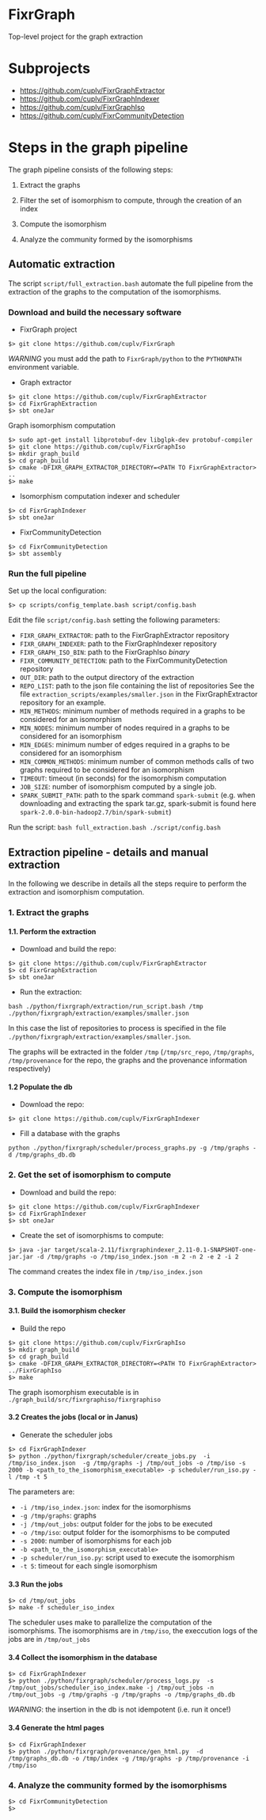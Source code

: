 # FixrGraph
Top-level project for the graph extraction

# Subprojects
- https://github.com/cuplv/FixrGraphExtractor
- https://github.com/cuplv/FixrGraphIndexer
- https://github.com/cuplv/FixrGraphIso
- https://github.com/cuplv/FixrCommunityDetection


# Steps in the graph pipeline

The graph pipeline consists of the following steps:

1. Extract the graphs

2. Filter the set of isomorphism to compute, through the creation of an index

3. Compute the isomorphism

4. Analyze the community formed by the isomorphisms


## Automatic extraction
The script `script/full_extraction.bash` automate the full pipeline
from the extraction of the graphs to the computation of the
isomorphisms.

### Download and build the necessary software

- FixrGraph project
```
$> git clone https://github.com/cuplv/FixrGraph
```

*WARNING* you must add the path to `FixrGraph/python` to the `PYTHONPATH` environment variable.


- Graph extractor
```
$> git clone https://github.com/cuplv/FixrGraphExtractor
$> cd FixrGraphExtraction
$> sbt oneJar
```

Graph isomorphism computation
```
$> sudo apt-get install libprotobuf-dev libglpk-dev protobuf-compiler
$> git clone https://github.com/cuplv/FixrGraphIso
$> mkdir graph_build
$> cd graph_build
$> cmake -DFIXR_GRAPH_EXTRACTOR_DIRECTORY=<PATH TO FixrGraphExtractor> ..
$> make
```

- Isomorphism computation indexer and scheduler
```
$> cd FixrGraphIndexer
$> sbt oneJar
```

- FixrCommunityDetection
```
$> cd FixrCommunityDetection
$> sbt assembly
```


### Run the full pipeline

Set up the local configuration:
```
$> cp scripts/config_template.bash script/config.bash
```

Edit the file `script/config.bash` setting the following parameters:
- `FIXR_GRAPH_EXTRACTOR`: path to the FixrGraphExtractor repository
- `FIXR_GRAPH_INDEXER`: path to the FixrGraphIndexer repository
- `FIXR_GRAPH_ISO_BIN`: path to the FixrGraphIso *binary*
- `FIXR_COMMUNITY_DETECTION`: path to the FixrCommunityDetection repository
- `OUT_DIR`: path to the output directory of the extraction
- `REPO_LIST`: path to the json file containing the list of repositories 
See the file `extraction_scripts/examples/smaller.json` in the
FixrGraphExtractor repository for an example.
- `MIN_METHODS`: minimum number of methods required in a graphs to be considered for an isomorphism
- `MIN_NODES`: minimum number of nodes required in a graphs to be considered for an isomorphism
- `MIN_EDGES`: minimum number of edges required in a graphs to be considered for an isomorphism
- `MIN_COMMON_METHODS`: minimum number of common methods calls of two graphs required to be considered for an isomorphism
- `TIMEOUT`: timeout (in seconds) for the isomorphism computation
- `JOB_SIZE`: number of isomorphism computed by a single job.
- `SPARK_SUBMIT_PATH`: path to the spark command `spark-submit` (e.g. when downloading and extracting the spark tar.gz, spark-submit is found here `spark-2.0.0-bin-hadoop2.7/bin/spark-submit`)

Run the script:
```bash full_extraction.bash ./script/config.bash```

## Extraction pipeline - details and manual extraction

In the following we describe in details all the steps require to
perform the extraction and isomorphism computation.

### 1. Extract the graphs

#### 1.1. Perform the extraction
- Download and build the repo:

```
$> git clone https://github.com/cuplv/FixrGraphExtractor
$> cd FixrGraphExtraction
$> sbt oneJar
```

- Run the extraction:
```
bash ./python/fixrgraph/extraction/run_script.bash /tmp ./python/fixrgraph/extraction/examples/smaller.json
```

In this case the list of repositories to process is specified in the file `./python/fixrgraph/extraction/examples/smaller.json`.

The graphs will be extracted in the folder `/tmp` (`/tmp/src_repo`,
`/tmp/graphs`, `/tmp/provenance` for the repo, the graphs and the
provenance information respectively)

#### 1.2 Populate the db
- Download the repo:
```
$> git clone https://github.com/cuplv/FixrGraphIndexer
```

- Fill a database with the graphs
```
python ./python/fixrgraph/scheduler/process_graphs.py -g /tmp/graphs -d /tmp/graphs_db.db
```


### 2. Get the set of isomorphism to compute
- Download and build the repo:
```
$> git clone https://github.com/cuplv/FixrGraphIndexer
$> cd FixrGraphIndexer
$> sbt oneJar
```

- Create the set of isomorphisms to compute:
```
$> java -jar target/scala-2.11/fixrgraphindexer_2.11-0.1-SNAPSHOT-one-jar.jar -d /tmp/graphs -o /tmp/iso_index.json -m 2 -n 2 -e 2 -i 2
```

The command creates the index file in `/tmp/iso_index.json`


### 3. Compute the isomorphism

#### 3.1. Build the isomorphism checker
- Build the repo
```
$> git clone https://github.com/cuplv/FixrGraphIso
$> mkdir graph_build
$> cd graph_build
$> cmake -DFIXR_GRAPH_EXTRACTOR_DIRECTORY=<PATH TO FixrGraphExtractor> ../FixrGraphIso
$> make
```

The graph isomorphism executable is in `./graph_build/src/fixrgraphiso/fixrgraphiso`

#### 3.2 Creates the jobs (local or in Janus)

- Generate the scheduler jobs
```
$> cd FixrGraphIndexer
$> python ./python/fixrgraph/scheduler/create_jobs.py  -i /tmp/iso_index.json  -g /tmp/graphs -j /tmp/out_jobs -o /tmp/iso -s 2000 -b <path_to_the_isomorphism_executable> -p scheduler/run_iso.py -l /tmp -t 5
```

The parameters are:
- `-i /tmp/iso_index.json`: index for the isomorphisms
- `-g /tmp/graphs`: graphs
- `-j /tmp/out_jobs`: output folder for the jobs to be executed
- `-o /tmp/iso`: output folder for the isomorphisms to be computed
- `-s 2000`: number of isomorphisms for each job
- `-b <path_to_the_isomorphism_executable>`
- `-p scheduler/run_iso.py`: script used to execute the isomorphism
- `-t 5`: timeout for each single isomorphism

#### 3.3 Run the jobs
```
$> cd /tmp/out_jobs
$> make -f scheduler_iso_index
```

The scheduler uses make to parallelize the computation of the isomorphisms.
The isomorphisms are in `/tmp/iso`, the execcution logs of the jobs are in `/tmp/out_jobs`

#### 3.4 Collect the isomorphism in the database
```
$> cd FixrGraphIndexer
$> python ./python/fixrgraph/scheduler/process_logs.py  -s /tmp/out_jobs/scheduler_iso_index.make -j /tmp/out_jobs -n /tmp/out_jobs -g /tmp/graphs -g /tmp/graphs -o /tmp/graphs_db.db
```

*WARNING*: the insertion in the db is not idempotent (i.e. run it once!)


#### 3.4 Generate the html pages
```
$> cd FixrGraphIndexer
$> python ./python/fixrgraph/provenance/gen_html.py  -d /tmp/graphs_db.db -o /tmp/index -g /tmp/graphs -p /tmp/provenance -i /tmp/iso
```

### 4. Analyze the community formed by the isomorphisms
```
$> cd FixrCommunityDetection
$> 
```


